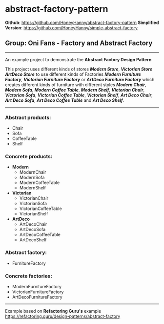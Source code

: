 # abstract-factory-pattern

**Github**: https://github.com/HoneyHanny/abstract-factory-pattern
**Simplified Version**: https://github.com/HoneyHanny/simple-abstract-factory

## Group: Oni Fans - Factory and Abstract Factory

***

An example project to demonstrate the **Abstract Factory Design Pattern**

This project uses different kinds of stores ***Modern Store***, ***Victorian Store*** ***ArtDeco Store*** to use different kinds of Factories ***Modern Furniture Factory***, ***Victorian Furniture Factory*** or ***ArtDeco Furniture Factory***
which creates different kinds of furniture with different styles ***Modern Chair***, ***Modern Sofa***, ***Modern Coffee Table***, ***Modern Shelf***, ***Victorian Chair***, ***Victorian Sofa***, ***Victorian Coffee Table***, ***Victorian Shelf***,
***Art Deco Chair***, ***Art Deco Sofa***, ***Art Deco Coffee Table*** and ***Art Deco Shelf***.

***

### Abstract products:
- Chair
- Sofa
- CoffeeTable
- Shelf

### Concrete products:
- **Modern**
  - ModernChair
  - ModernSofa
  - ModernCoffeeTable
  - ModernShelf
- **Victorian**
  - VictorianChair
  - VictorianSofa
  - VictorianCoffeeTable
  - VictorianShelf
- **ArtDeco**
  - ArtDecoChair
  - ArtDecoSofa
  - ArtDecoCoffeeTable
  - ArtDecoShelf

### Abstract factory:
- FurnitureFactory

### Concrete factories:
- ModernFurnitureFactory
- VictorianFurnitureFactory
- ArtDecoFurnitureFactory

***
Example based on **Refactoring Guru's** example
<br>
https://refactoring.guru/design-patterns/abstract-factory

